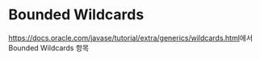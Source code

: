 # Bounded Wildcards

<https://docs.oracle.com/javase/tutorial/extra/generics/wildcards.html>에서
Bounded Wildcards 항목

